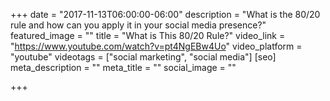 +++
date = "2017-11-13T06:00:00-06:00"
description = "What is the 80/20 rule and how can you apply it in your social media presence?"
featured_image = ""
title = "What is This 80/20 Rule?"
video_link = "https://www.youtube.com/watch?v=pt4NgEBw4Uo"
video_platform = "youtube"
videotags = ["social marketing", "social media"]
[seo]
meta_description = ""
meta_title = ""
social_image = ""

+++
